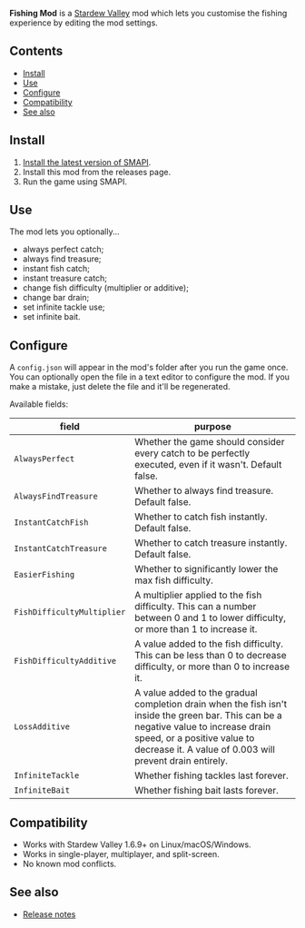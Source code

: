 ﻿﻿**Fishing Mod** is a [Stardew Valley](http://stardewvalley.net/) mod which lets you customise the
fishing experience by editing the mod settings.

## Contents
* [Install](#install)
* [Use](#use)
* [Configure](#configure)
* [Compatibility](#compatibility)
* [See also](#see-also)

## Install
1. [Install the latest version of SMAPI](https://smapi.io).
2. Install this mod from the releases page.
3. Run the game using SMAPI.

## Use
The mod lets you optionally...

* always perfect catch;
* always find treasure;
* instant fish catch;
* instant treasure catch;
* change fish difficulty (multiplier or additive);
* change bar drain;
* set infinite tackle use;
* set infinite bait.

## Configure
A `config.json` will appear in the mod's folder after you run the game once. You can optionally
open the file in a text editor to configure the mod. If you make a mistake, just delete the file
and it'll be regenerated.

Available fields:

field                      | purpose
-------------------------- | -------
`AlwaysPerfect`            | Whether the game should consider every catch to be perfectly executed, even if it wasn't. Default false.
`AlwaysFindTreasure`       | Whether to always find treasure. Default false.
`InstantCatchFish`         | Whether to catch fish instantly. Default false.
`InstantCatchTreasure`     | Whether to catch treasure instantly. Default false.
`EasierFishing`            | Whether to significantly lower the max fish difficulty.
`FishDifficultyMultiplier` | A multiplier applied to the fish difficulty. This can a number between 0 and 1 to lower difficulty, or more than 1 to increase it.
`FishDifficultyAdditive`   | A value added to the fish difficulty. This can be less than 0 to decrease difficulty, or more than 0 to increase it.
`LossAdditive`             | A value added to the gradual completion drain when the fish isn't inside the green bar. This can be a negative value to increase drain speed, or a positive value to decrease it. A value of 0.003 will prevent drain entirely.
`InfiniteTackle`           | Whether fishing tackles last forever.
`InfiniteBait`             | Whether fishing bait lasts forever.

## Compatibility
* Works with Stardew Valley 1.6.9+ on Linux/macOS/Windows.
* Works in single-player, multiplayer, and split-screen.
* No known mod conflicts.

## See also
* [Release notes](release-notes.md)
